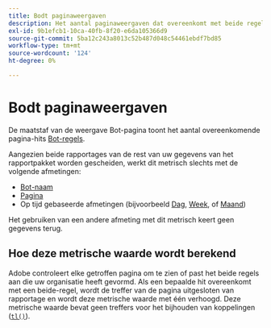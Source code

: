 ```yaml
---
title: Bodt paginaweergaven
description: Het aantal paginaweergaven dat overeenkomt met beide regels.
exl-id: 9b1efcb1-10ca-40fb-8f20-e6da105366d9
source-git-commit: 5ba12c243a8013c52b487d048c54461ebdf7bd85
workflow-type: tm+mt
source-wordcount: '124'
ht-degree: 0%

---
```


# Bodt paginaweergaven

De maatstaf van de weergave Bot-pagina toont het aantal overeenkomende pagina-hits [Bot-regels](/help/admin/admin/c-manage-report-suites/c-edit-report-suites/general/bot-removal/bot-rules.md).

Aangezien beide rapportages van de rest van uw gegevens van het rapportpakket worden gescheiden, werkt dit metrisch slechts met de volgende afmetingen:

* [Bot-naam](../dimensions/bot-name.md)
* [Pagina](../dimensions/page.md)
* Op tijd gebaseerde afmetingen (bijvoorbeeld [Dag](../dimensions/day.md), [Week](../dimensions/week.md), of [Maand](../dimensions/month.md))

Het gebruiken van een andere afmeting met dit metrisch keert geen gegevens terug.

## Hoe deze metrische waarde wordt berekend

Adobe controleert elke getroffen pagina om te zien of past het beide regels aan die uw organisatie heeft gevormd. Als een bepaalde hit overeenkomt met een beide-regel, wordt de treffer van de pagina uitgesloten van rapportage en wordt deze metrische waarde met één verhoogd. Deze metrische waarde bevat geen treffers voor het bijhouden van koppelingen ([`tl()`](/help/implement/vars/functions/tl-method.md)).
